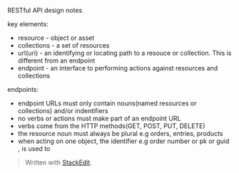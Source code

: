 RESTful API design notes 

key elements:
- resource - object or asset 
- collections - a set of resources 
- url(uri) - an identifying or locating path to a resouce or collection. This is different from an endpoint 
- endpoint - an interface to performing actions against resources and collections

endpoints:
 - endpoint URLs must only contain nouns(named resources or collections) and/or indentifiers
 - no verbs or actions must make part of an endpoint URL
 - verbs come from the HTTP methods(GET, POST, PUT, DELETE)
 - the resource noun must always be plural e.g orders, entries, products
 - when acting on one object, the identifier e.g order number or pk or guid , is used to 




> Written with [StackEdit](https://stackedit.io/).
<!--stackedit_data:
eyJoaXN0b3J5IjpbNzY1MzUxNDY5LC02MTkzOTYyMSwyMTQxNT
YxMzU4XX0=
-->